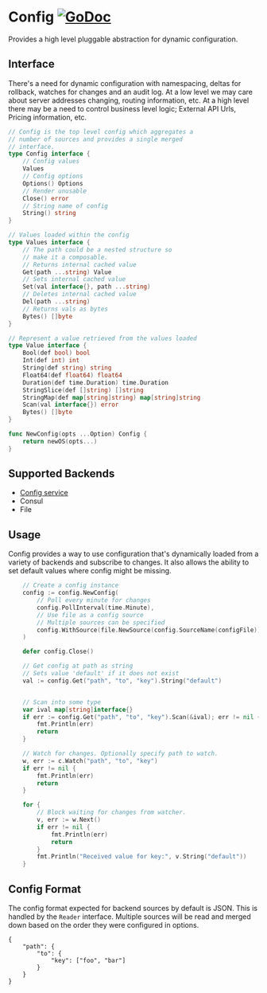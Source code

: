 # Config [![GoDoc](https://godoc.org/github.com/micro/go-os?status.svg)](https://godoc.org/github.com/micro/go-os/config)

Provides a high level pluggable abstraction for dynamic configuration.

## Interface

There's a need for dynamic configuration with namespacing, deltas for rollback, 
watches for changes and an audit log. At a low level we may care about server 
addresses changing, routing information, etc. At a high level there may be a 
need to control business level logic; External API Urls, Pricing information, etc.

```go
// Config is the top level config which aggregates a
// number of sources and provides a single merged
// interface.
type Config interface {
	// Config values
	Values
	// Config options
	Options() Options
	// Render unusable
	Close() error
	// String name of config
	String() string
}

// Values loaded within the config
type Values interface {
	// The path could be a nested structure so
	// make it a composable.
	// Returns internal cached value
	Get(path ...string) Value
	// Sets internal cached value
	Set(val interface{}, path ...string)
	// Deletes internal cached value
	Del(path ...string)
	// Returns vals as bytes
	Bytes() []byte
}

// Represent a value retrieved from the values loaded
type Value interface {
	Bool(def bool) bool
	Int(def int) int
	String(def string) string
	Float64(def float64) float64
	Duration(def time.Duration) time.Duration
	StringSlice(def []string) []string
	StringMap(def map[string]string) map[string]string
	Scan(val interface{}) error
	Bytes() []byte
}

func NewConfig(opts ...Option) Config {
	return newOS(opts...)
}
```

## Supported Backends

- [Config service](https://github.com/micro/config-srv)
- Consul
- File

## Usage

Config provides a way to use configuration that's dynamically loaded from a variety of backends and subscribe to changes. 
It also allows the ability to set default values where config might be missing.

```go
	// Create a config instance
	config := config.NewConfig(
		// Poll every minute for changes
		config.PollInterval(time.Minute),
		// Use file as a config source
		// Multiple sources can be specified
		config.WithSource(file.NewSource(config.SourceName(configFile))),
	)

	defer config.Close()

	// Get config at path as string
	// Sets value 'default' if it does not exist
	val := config.Get("path", "to", "key").String("default")


	// Scan into some type
	var ival map[string]interface{}
	if err := config.Get("path", "to", "key").Scan(&ival); err != nil {
		fmt.Println(err)
		return
	}

	// Watch for changes. Optionally specify path to watch.
	w, err := c.Watch("path", "to", "key")
	if err != nil {
		fmt.Println(err)
		return
	}

	for {
		// Block waiting for changes from watcher.
		v, err := w.Next()
		if err != nil {
			fmt.Println(err)
			return
		}
		fmt.Println("Received value for key:", v.String("default"))
	}

```

## Config Format

The config format expected for backend sources by default is JSON. This is handled by the `Reader` interface. 
Multiple sources will be read and merged down based on the order they were configured in options. 

```
{
	"path": {
		"to": {
			"key": ["foo", "bar"]
		}
	}
}
```
